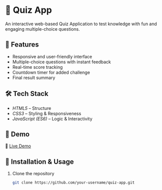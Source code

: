 # 🎯 Quiz App  

An interactive web-based Quiz Application to test knowledge with fun and engaging multiple-choice questions.  

## 🚀 Features  
- Responsive and user-friendly interface  
- Multiple-choice questions with instant feedback  
- Real-time score tracking  
- Countdown timer for added challenge  
- Final result summary  

## 🛠 Tech Stack  
- *HTML5* – Structure  
- *CSS3* – Styling & Responsiveness  
- *JavaScript (ES6)* – Logic & Interactivity  

## 📸 Demo  
🔗 [Live Demo](https://your-demo-link.com)  

## 📂 Installation & Usage  
1. Clone the repository  
   ```bash
   git clone https://github.com/your-username/quiz-app.git
